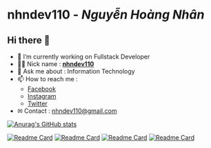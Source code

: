 # **nhndev110** - _Nguyễn Hoàng Nhân_

## Hi there 👋

-   🔭 I’m currently working on Fullstack Developer
-   👨‍💻 Nick name : [**nhndev110**](https://github.com/nhndev110)
-   💬 Ask me about : Information Technology
-   📫 How to reach me :
    -   [Facebook](https://www.facebook.com/nhndev110)
    -   [Instagram](https://www.instagram.com/nhndev110)
    -   [Twitter](https://twitter.com/nhndev110)
-   ✉ Contact : nhndev110@gmail.com

[![Anurag's GitHub stats](https://github-readme-stats.vercel.app/api?username=nhndev110&show_icons=true&theme=tokyonight)](https://github.com/anuraghazra/github-readme-stats)

[![Readme Card](https://github-readme-stats.vercel.app/api/pin/?username=nhndev110&repo=Ecommerce-MOBILE-SELLING-Website)](https://github.com/anuraghazra/github-readme-stats)
[![Readme Card](https://github-readme-stats.vercel.app/api/pin/?username=nhndev110&repo=Food-Restaurant-Website)](https://github.com/anuraghazra/github-readme-stats)
[![Readme Card](https://github-readme-stats.vercel.app/api/pin/?username=nhndev110&repo=Tour-Travel-Agency-Website)](https://github.com/anuraghazra/github-readme-stats)
[![Readme Card](https://github-readme-stats.vercel.app/api/pin/?username=nhndev110&repo=Customize-The-Band-W3)](https://github.com/anuraghazra/github-readme-stats)
